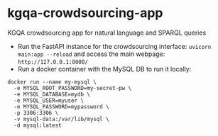 # kgqa-crowdsourcing-app
KGQA crowdsourcing app for natural language and SPARQL queries

- Run the FastAPI instance for the crowdsourcing interface: `uvicorn main:app --reload` and access the main webpage: `http://127.0.0.1:8000/`
- Run a docker container with the MySQL DB to run it locally:
```
docker run --name my-mysql \
  -e MYSQL_ROOT_PASSWORD=my-secret-pw \
  -e MYSQL_DATABASE=mydb \
  -e MYSQL_USER=myuser \
  -e MYSQL_PASSWORD=mypassword \
  -p 3306:3306 \
  -v mysql-data:/var/lib/mysql \
  -d mysql:latest
```

